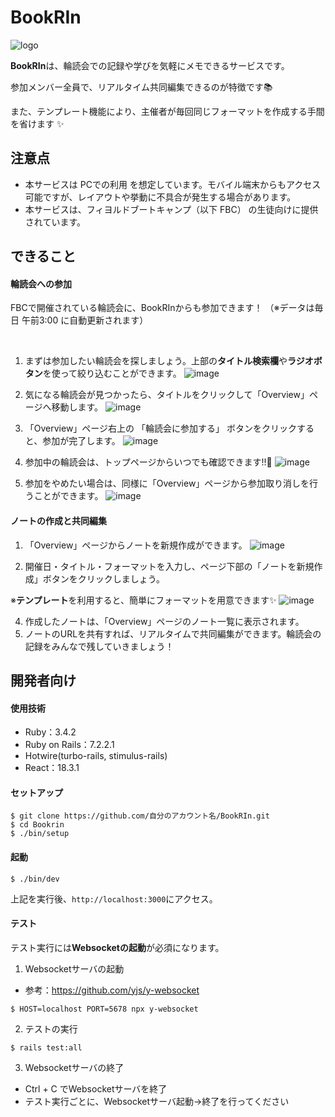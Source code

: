 # BookRIn
![logo](https://github.com/user-attachments/assets/24a78858-78a4-4349-84d8-41b32e312847)

**BookRIn**は、輪読会での記録や学びを気軽にメモできるサービスです。

参加メンバー全員で、リアルタイム共同編集できるのが特徴です📚

また、テンプレート機能により、主催者が毎回同じフォーマットを作成する手間を省けます ✨

## 注意点
- 本サービスは PCでの利用 を想定しています。モバイル端末からもアクセス可能ですが、レイアウトや挙動に不具合が発生する場合があります。
- 本サービスは、フィヨルドブートキャンプ（以下 FBC） の生徒向けに提供されています。

## できること

#### 輪読会への参加
FBCで開催されている輪読会に、BookRInからも参加できます！
（※データは毎日 午前3:00 に自動更新されます）

<br>

1. まずは参加したい輪読会を探しましょう。上部の**タイトル検索欄**や**ラジオボタン**を使って絞り込むことができます。
![image](https://github.com/user-attachments/assets/fa6aac0b-8114-4d2f-8f7b-5148396123a3)

2. 気になる輪読会が見つかったら、タイトルをクリックして「Overview」ページへ移動します。
![image](https://github.com/user-attachments/assets/1d2d807a-41bc-4b44-9076-3e610aa76b76)

3. 「Overview」ページ右上の 「輪読会に参加する」 ボタンをクリックすると、参加が完了します。
![image](https://github.com/user-attachments/assets/a1ec1044-b165-4564-8879-2c7f82a6a602)

4. 参加中の輪読会は、トップページからいつでも確認できます!!👀
![image](https://github.com/user-attachments/assets/4ba9c9bc-cef9-4c7a-ac78-cb7113a9d07f)

5. 参加をやめたい場合は、同様に「Overview」ページから参加取り消しを行うことができます。
![image](https://github.com/user-attachments/assets/61141e5a-cf60-4a30-af5e-9e8ef966fa44)

#### ノートの作成と共同編集
1. 「Overview」ページからノートを新規作成ができます。
![image](https://github.com/user-attachments/assets/deca7d91-6e7f-4a05-9510-8700e9fdc56d)

2. 開催日・タイトル・フォーマットを入力し、ページ下部の「ノートを新規作成」ボタンをクリックしましょう。
 
※**テンプレート**を利用すると、簡単にフォーマットを用意できます✨
![image](https://github.com/user-attachments/assets/e77be869-9126-43c4-aa5b-304c566829f6)

4. 作成したノートは、「Overview」ページのノート一覧に表示されます。
5. ノートのURLを共有すれば、リアルタイムで共同編集ができます。輪読会の記録をみんなで残していきましょう！

## 開発者向け

#### 使用技術
- Ruby：3.4.2
- Ruby on Rails：7.2.2.1
- Hotwire(turbo-rails, stimulus-rails)
- React：18.3.1

#### セットアップ
```
$ git clone https://github.com/自分のアカウント名/BookRIn.git
$ cd Bookrin
$ ./bin/setup
```

#### 起動
```
$ ./bin/dev
```

上記を実行後、`http://localhost:3000`にアクセス。

#### テスト
テスト実行には**Websocketの起動**が必須になります。
1. Websocketサーバの起動
- 参考：https://github.com/yjs/y-websocket
```
$ HOST=localhost PORT=5678 npx y-websocket
```

2. テストの実行
```
$ rails test:all
```

3. Websocketサーバの終了
- Ctrl + C でWebsocketサーバを終了
- テスト実行ごとに、Websocketサーバ起動→終了を行ってください
